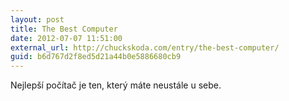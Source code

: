 ```yaml
---
layout: post
title: The Best Computer
date: 2012-07-07 11:51:00
external_url: http://chuckskoda.com/entry/the-best-computer/
guid: b6d767d2f8ed5d21a44b0e5886680cb9
---
```


Nejlepší počítač je ten, který máte neustále u sebe.
